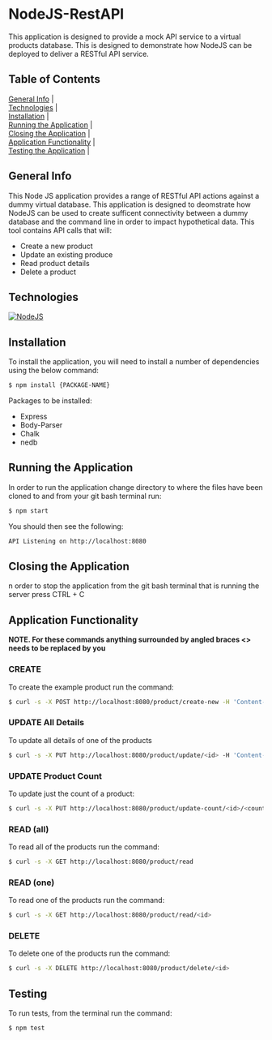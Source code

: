 # NodeJS-RestAPI
This application is designed to provide a mock API service to a virtual products database. This is designed to demonstrate how NodeJS can be deployed to deliver a RESTful API service.

## Table of Contents
[General Info](#general-info)   |   
[Technologies](#technologies)   |   
[Installation](#installation)   |   
[Running the Application](#running-the-application)   |   
[Closing the Application](#closing-the-application)   |   
[Application Functionality](#application-functionality)   |   
[Testing the Application](#testing-the-application)   |   

## General Info
This Node JS application provides a range of RESTful API actions against a dummy virtual database. This application is designed to deomstrate how NodeJS can be used to create sufficent connectivity between a dummy database and the command line in order to impact hypothetical data.
This tool contains API calls that will:
* Create a new product
* Update an existing produce
* Read product details
* Delete a product

## Technologies
[![NodeJS](https://img.shields.io/badge/Node.js-43853D?style=for-the-badge&logo=node.js&logoColor=white)](https://img.shields.io/badge/Node.js-43853D?style=for-the-badge&logo=node.js&logoColor=white)

## Installation
To install the application, you will need to install a number of dependencies using the below command:
~~~ bash
$ npm install {PACKAGE-NAME}
~~~

Packages to be installed:
* Express
* Body-Parser
* Chalk
* nedb

## Running the Application
In order to run the application change directory to where the files have been cloned to and from your git bash terminal run:
~~~ bash
$ npm start
~~~

You should then see the following:
~~~ bash
API Listening on http://localhost:8080
~~~

## Closing the Application
n order to stop the application from the git bash terminal that is running the server press CTRL + C

## Application Functionality
**NOTE. For these commands anything surrounded by angled braces <> needs to be replaced by you**

### CREATE

To create the example product run the command:

~~~ bash
$ curl -s -X POST http://localhost:8080/product/create-new -H 'Content-type:application/json' -d '{"name":"example product", "description":"this is an example", "price":9.99, "count" : 1}'
~~~

### UPDATE All Details

To update all details of one of the products

~~~ bash
$ curl -s -X PUT http://localhost:8080/product/update/<id> -H 'Content-type:application/json'  -d '{"name":"updated product", "description":"its brand new", "price":99.99, "count": 55}'
~~~

### UPDATE Product Count

To update just the count of a product:

~~~ bash
$ curl -s -X PUT http://localhost:8080/product/update-count/<id>/<count> -H 'Content-type:application/json'
~~~

### READ (all)

To read all of the products run the command:

~~~ bash
$ curl -s -X GET http://localhost:8080/product/read
~~~

### READ (one)

To read one of the products run the command:

~~~ bash
$ curl -s -X GET http://localhost:8080/product/read/<id>
~~~

### DELETE

To delete one of the products run the command:

~~~ bash
$ curl -s -X DELETE http://localhost:8080/product/delete/<id>
~~~

## Testing

To run tests, from the terminal run the command:

~~~ bash
$ npm test
~~~
